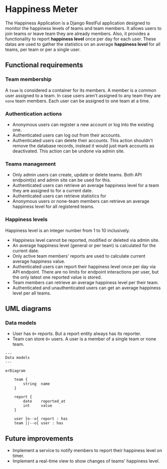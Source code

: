 # Happiness Meter

The Happiness Application is a Django RestFul application designed to
monitor the happiness levels of teams and team members. It allows users
to join teams or leave team they are already members. Also, it provides
a functionality to report **happiness level** once per day for each
user. These datas are used to gather the statistics on an average
**happiness level** for all teams, per team or per a single user.

## Functional requirements

### Team membership

A `team` is considered a container for its members. A member is a common
user assigned to a team. In case users aren't assigned to any team they
are `none` team members. Each user can be assigned to one team at a
time.

### Authentication actions

-   Anonymous users can register a new account or log into the existing
    one.
-   Authenticated users can log out from their accounts.
-   Authenticated users can delete their accounts. This action
    shouldn't remove the database records, instead it would just mark
    accounts as deactivated. This action can be undone via admin site.

### Teams management

-   Only admin users can create, update or delete teams. Both API
    endpoint(s) and admin site can be used for this.
-   Authenticated users can retrieve an average happiness level for a
    team they are assigned to for a current date.
-   Authenticated users can retrieve statistics for
-   Anonymous users or none-team members can retrieve an average
    happiness level for all registered teams.

### Happiness levels

Happiness level is an integer number from 1 to 10 inclusively.

-   Happiness level cannot be reported, modified or deleted via admin
    site.
-   An average happiness level (general or per team) is calculated for
    the current date.
-   Only active team members' reports are used to calculate current
    average happiness value.
-   Authenticated users can report their happiness level once per day
    via API endpoint. There are no limits for endpoint interactions per
    user, but the only latest one reported value is stored.
-   Team members can retrieve an average happiness level per their team.
-   Authenticated and unauthenticated users can get an average happiness
    level per all teams.

## UML diagrams

### Data models

-   User has `0+` reports. But a report entity always has its reporter.
-   Team can store `0+` users. A user is a member of a single team or
    none team.

```mermaid
---
Data models
---

erDiagram
    
    team {
        string  name
    }
    
    report {
        date    reported_at
        int     value
    }
    
    user }o--o{ report : has
    team ||--o{ user : has

```

## Future improvements

-   Implement a service to notify members to report their happiness level
    on timer.
-   Implement a real-time view to show changes of teams' happiness level.
